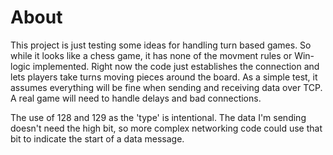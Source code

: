 # About
This project is just testing some ideas for handling turn
based games. So while it looks like a chess game, it has 
none of the movment rules or Win-logic implemented. Right 
now the code just establishes the connection and lets players
take turns moving pieces around the board.  As a simple test, 
it assumes everything will be fine when sending and receiving
data over TCP. A real game will need to handle delays and
bad connections.

The use of 128 and 129 as the 'type' is intentional. The 
data I'm sending doesn't need the high bit, so more complex
networking code could use that bit to indicate the start
of a data message.



